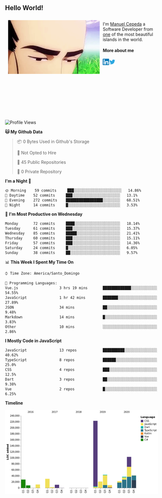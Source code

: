 <h2> Hello World!</h2>

<div style="display:inline-block">
  <img alt="Ah, I see you're a man of culture as well" align="left" width="60%" style="margin: 10px" src="https://raw.githubusercontent.com/mecm1993/mecm1993/master/assets/background.gif">

  I'm [Manuel Cepeda](https://manuelcepeda.dev) a Software Developer from [one](https://en.wikipedia.org/wiki/Dominican_Republic) of the most beautiful islands in the world.

  #### More about me

  <a href="https://www.linkedin.com/in/manuel-cepeda-0336a999/">
    <img align="left" alt="Manuel Cepeda | LinkedIn" width="21px" src="https://raw.githubusercontent.com/mecm1993/mecm1993/master/assets/linkedin.svg" />
  </a>
  <a href="https://twitter.com/mecm1993">
    <img align="left" alt="Manuel Cepeda | Twitter" width="21px" src="https://raw.githubusercontent.com/mecm1993/mecm1993/master/assets/twitter.svg" />
  </a>
  <br />
  <br />
  <br />
  <br />
  <br />
  <br />
  <br />
  <br />
  <br />
  <br />
  <br />
</div>

<!--START_SECTION:waka-->
![Profile Views](http://img.shields.io/badge/Profile%20Views-0-blue)

**🐱 My Github Data** 

> 📦 0 Bytes Used in Github's Storage 
 > 
> 🚫 Not Opted to Hire
 > 
> 📜 45 Public Repositories
 > 
> 🔑 0 Private Repository 
 > 
**I'm a Night 🦉** 

```text
🌞 Morning    59 commits     ███░░░░░░░░░░░░░░░░░░░░░░   14.86% 
🌆 Daytime    52 commits     ███░░░░░░░░░░░░░░░░░░░░░░   13.1% 
🌃 Evening    272 commits    █████████████████░░░░░░░░   68.51% 
🌙 Night      14 commits     █░░░░░░░░░░░░░░░░░░░░░░░░   3.53%

```
📅 **I'm Most Productive on Wednesday** 

```text
Monday       72 commits     ████░░░░░░░░░░░░░░░░░░░░░   18.14% 
Tuesday      61 commits     ███░░░░░░░░░░░░░░░░░░░░░░   15.37% 
Wednesday    85 commits     █████░░░░░░░░░░░░░░░░░░░░   21.41% 
Thursday     60 commits     ███░░░░░░░░░░░░░░░░░░░░░░   15.11% 
Friday       57 commits     ███░░░░░░░░░░░░░░░░░░░░░░   14.36% 
Saturday     24 commits     █░░░░░░░░░░░░░░░░░░░░░░░░   6.05% 
Sunday       38 commits     ██░░░░░░░░░░░░░░░░░░░░░░░   9.57%

```


📊 **This Week I Spent My Time On** 

```text
⌚︎ Time Zone: America/Santo_Domingo

💬 Programming Languages: 
Vue.js                   3 hrs 19 mins       █████████████░░░░░░░░░░░░   54.55% 
JavaScript               1 hr 42 mins        ███████░░░░░░░░░░░░░░░░░░   27.89% 
JSON                     34 mins             ██░░░░░░░░░░░░░░░░░░░░░░░   9.48% 
Markdown                 14 mins             █░░░░░░░░░░░░░░░░░░░░░░░░   3.83% 
Other                    10 mins             ░░░░░░░░░░░░░░░░░░░░░░░░░   2.86%

```

**I Mostly Code in JavaScript** 

```text
JavaScript               13 repos            ██████████░░░░░░░░░░░░░░░   40.62% 
TypeScript               8 repos             ██████░░░░░░░░░░░░░░░░░░░   25.0% 
CSS                      4 repos             ███░░░░░░░░░░░░░░░░░░░░░░   12.5% 
Dart                     3 repos             ██░░░░░░░░░░░░░░░░░░░░░░░   9.38% 
Vue                      2 repos             █░░░░░░░░░░░░░░░░░░░░░░░░   6.25%

```


**Timeline**

![Chart not found](https://raw.githubusercontent.com/mecm1993/mecm1993/master/charts/bar_graph.png) 


<!--END_SECTION:waka-->